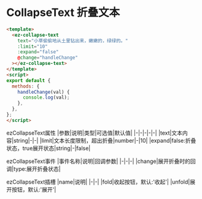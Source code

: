 # CollapseText 折叠文本

<CollapseText/>

```html
<template>
  <ez-collapse-text
    text="小草偷偷地从土里钻出来，嫩嫩的，绿绿的。"
    :limit="10"
    :expand="false"
    @change="handleChange"
  ></ez-collapse-text>
</template>
<script>
export default {
  methods: {
    handleChange(val) {
      console.log(val);
    },
  },
};
</script>
```

ezCollapseText属性
|参数|说明|类型|可选值|默认值|
|-|-|-|-|-|
|text|文本内容|string|-|-|
|limit|文本长度限制，超出折叠|number|-|10|
|expand|false:折叠状态，true展开状态|string|-|false|

ezCollapseText事件
|事件名称|说明|回调参数|
|-|-|-|
|change|展开折叠时的回调|type:展开折叠状态|

ezCollapseText插槽
|name|说明|
|-|-|
|fold|收起按钮，默认:'收起'|
|unfold|展开按钮，默认:'展开'|